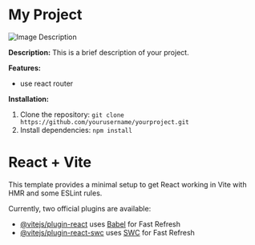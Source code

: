 
# My Project

![Image Description](https://github.com/pritamkumar143/1st-react-project/blob/master/Screenshot%202024-09-20%20at%203.42.55%E2%80%AFPM.png)

**Description:**
This is a brief description of your project.

**Features:**
* use react router 


**Installation:**
1. Clone the repository: `git clone https://github.com/yourusername/yourproject.git`
2. Install dependencies: `npm install`




# React + Vite

This template provides a minimal setup to get React working in Vite with HMR and some ESLint rules.

Currently, two official plugins are available:

- [@vitejs/plugin-react](https://github.com/vitejs/vite-plugin-react/blob/main/packages/plugin-react/README.md) uses [Babel](https://babeljs.io/) for Fast Refresh
- [@vitejs/plugin-react-swc](https://github.com/vitejs/vite-plugin-react-swc) uses [SWC](https://swc.rs/) for Fast Refresh
